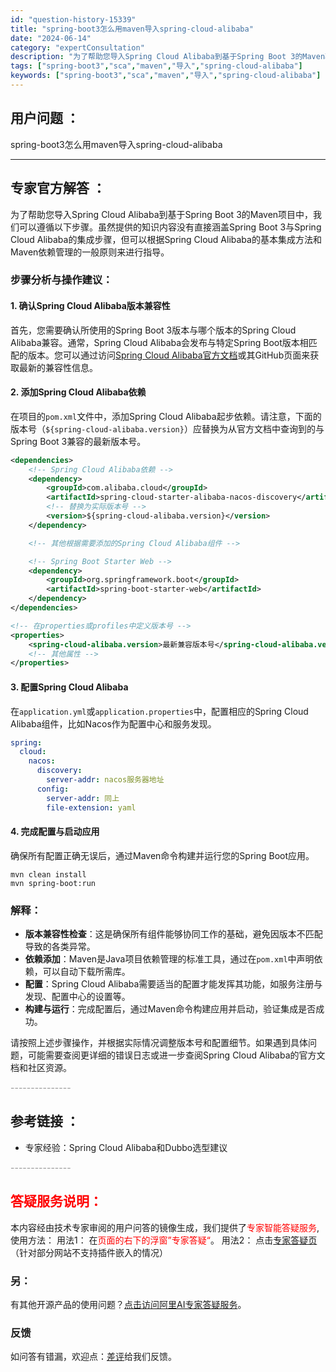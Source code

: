 ```yaml
---
id: "question-history-15339"
title: "spring-boot3怎么用maven导入spring-cloud-alibaba"
date: "2024-06-14"
category: "expertConsultation"
description: "为了帮助您导入Spring Cloud Alibaba到基于Spring Boot 3的Maven项目中，我们可以遵循以下步骤。虽然提供的知识内容没有直接涵盖Spring Boot 3与Spring Cloud Alibaba的集成步骤，但可以根据Spring Cloud Alibaba的基本集成方"
tags: ["spring-boot3","sca","maven","导入","spring-cloud-alibaba"]
keywords: ["spring-boot3","sca","maven","导入","spring-cloud-alibaba"]
---
```


## 用户问题 ： 
 spring-boot3怎么用maven导入spring-cloud-alibaba  

---------------
## 专家官方解答 ：

为了帮助您导入Spring Cloud Alibaba到基于Spring Boot 3的Maven项目中，我们可以遵循以下步骤。虽然提供的知识内容没有直接涵盖Spring Boot 3与Spring Cloud Alibaba的集成步骤，但可以根据Spring Cloud Alibaba的基本集成方法和Maven依赖管理的一般原则来进行指导。

### 步骤分析与操作建议：

#### 1. 确认Spring Cloud Alibaba版本兼容性

首先，您需要确认所使用的Spring Boot 3版本与哪个版本的Spring Cloud Alibaba兼容。通常，Spring Cloud Alibaba会发布与特定Spring Boot版本相匹配的版本。您可以通过访问[Spring Cloud Alibaba官方文档](https://github.com/alibaba/spring-cloud-alibaba/blob/master/README.md)或其GitHub页面来获取最新的兼容性信息。

#### 2. 添加Spring Cloud Alibaba依赖

在项目的`pom.xml`文件中，添加Spring Cloud Alibaba起步依赖。请注意，下面的版本号（`${spring-cloud-alibaba.version}`）应替换为从官方文档中查询到的与Spring Boot 3兼容的最新版本号。

```xml
<dependencies>
    <!-- Spring Cloud Alibaba依赖 -->
    <dependency>
        <groupId>com.alibaba.cloud</groupId>
        <artifactId>spring-cloud-starter-alibaba-nacos-discovery</artifactId>
        <!-- 替换为实际版本号 -->
        <version>${spring-cloud-alibaba.version}</version>
    </dependency>

    <!-- 其他根据需要添加的Spring Cloud Alibaba组件 -->

    <!-- Spring Boot Starter Web -->
    <dependency>
        <groupId>org.springframework.boot</groupId>
        <artifactId>spring-boot-starter-web</artifactId>
    </dependency>
</dependencies>

<!-- 在properties或profiles中定义版本号 -->
<properties>
    <spring-cloud-alibaba.version>最新兼容版本号</spring-cloud-alibaba.version>
    <!-- 其他属性 -->
</properties>
```

#### 3. 配置Spring Cloud Alibaba

在`application.yml`或`application.properties`中，配置相应的Spring Cloud Alibaba组件，比如Nacos作为配置中心和服务发现。

```yaml
spring:
  cloud:
    nacos:
      discovery:
        server-addr: nacos服务器地址
      config:
        server-addr: 同上
        file-extension: yaml
```

#### 4. 完成配置与启动应用

确保所有配置正确无误后，通过Maven命令构建并运行您的Spring Boot应用。

```shell
mvn clean install
mvn spring-boot:run
```

### 解释：

- **版本兼容性检查**：这是确保所有组件能够协同工作的基础，避免因版本不匹配导致的各类异常。
- **依赖添加**：Maven是Java项目依赖管理的标准工具，通过在`pom.xml`中声明依赖，可以自动下载所需库。
- **配置**：Spring Cloud Alibaba需要适当的配置才能发挥其功能，如服务注册与发现、配置中心的设置等。
- **构建与运行**：完成配置后，通过Maven命令构建应用并启动，验证集成是否成功。

请按照上述步骤操作，并根据实际情况调整版本号和配置细节。如果遇到具体问题，可能需要查阅更详细的错误日志或进一步查阅Spring Cloud Alibaba的官方文档和社区资源。


<font color="#949494">---------------</font> 


## 参考链接 ：

* 专家经验：Spring Cloud Alibaba和Dubbo选型建议 


 <font color="#949494">---------------</font> 
 


## <font color="#FF0000">答疑服务说明：</font> 

本内容经由技术专家审阅的用户问答的镜像生成，我们提供了<font color="#FF0000">专家智能答疑服务</font>,使用方法：
用法1： 在<font color="#FF0000">页面的右下的浮窗”专家答疑“</font>。
用法2： 点击[专家答疑页](https://answer.opensource.alibaba.com/docs/intro)（针对部分网站不支持插件嵌入的情况）
### 另：


有其他开源产品的使用问题？[点击访问阿里AI专家答疑服务](https://answer.opensource.alibaba.com/docs/intro)。
### 反馈
如问答有错漏，欢迎点：[差评](https://ai.nacos.io/user/feedbackByEnhancerGradePOJOID?enhancerGradePOJOId=15346)给我们反馈。
